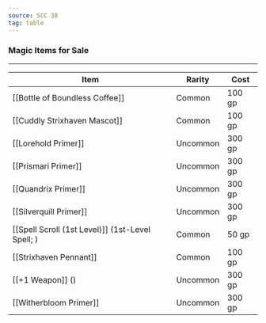 ```yaml
---
source: SCC 38
tag: table
---
```


### Magic Items for Sale
---
|Item|Rarity|Cost|
|-----------|----|---|
|[[Bottle of Boundless Coffee]]|Common|100 gp|
|[[Cuddly Strixhaven Mascot]]|Common|100 gp|
|[[Lorehold Primer]]|Uncommon|300 gp|
|[[Prismari Primer]]|Uncommon|300 gp|
|[[Quandrix Primer]]|Uncommon|300 gp|
|[[Silverquill Primer]]|Uncommon|300 gp|
|[[Spell Scroll (1st Level)]] (1st-Level Spell; )|Common|50 gp|
|[[Strixhaven Pennant]]|Common|100 gp|
|[[+1 Weapon]] ()|Uncommon|300 gp|
|[[Witherbloom Primer]]|Uncommon|300 gp|
